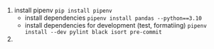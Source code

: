 
1. install pipenv
    ```pip install pipenv```
    - install dependencies
        ```pipenv install pandas --python==3.10```
    - install dependencies for development (test, formatiing)
        ```pipenv install --dev pylint black isort pre-commit```
2.
